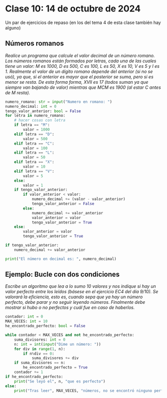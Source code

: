 # Clase 10: 14 de octubre de 2024

Un par de ejercicios de repaso (en los del tema 4 de esta clase también hay alguno)

## Números romanos

*Realice un programa que calcule el valor decimal de un número romano. Los números romanos están formados por letras, cada una de las cuales tiene un valor: M es 1000, D es 500, C es 100, L es 50, X es 10, V es 5 y I es 1. Realmente el valor de un dígito romano depende del anterior (si no se usó), ya que, si el anterior es mayor que el posterior se suma, pero si es menor se resta. De esta forma forma, XVII es 17 (todos suman ya que siempre van bajando de valor) mientras que MCM es 1900 (al estar C antes de M resta).*

```python
numero_romano: str = input("Numero en romano: ")
numero_decimal: int = 0
tengo_valor_anterior: bool = False
for letra in numero_romano:
    # hacer cosas con letra
    if letra == "M":
        valor = 1000
    elif letra == "D":
        valor = 500
    elif letra == "C":
        valor = 100
    elif letra == "L":
        valor = 50
    elif letra == "X":
        valor = 10
    elif letra == "V":
        valor = 5
    else:
        valor = 1
    if tengo_valor_anterior:
        if valor_anterior < valor:
            numero_decimal += (valor - valor_anterior)
            tengo_valor_anterior = False
        else:
            numero_decimal += valor_anterior
            valor_anterior = valor
            tengo_valor_anterior = True
    else:
        valor_anterior = valor
        tengo_valor_anterior = True

if tengo_valor_anterior:
    numero_decimal += valor_anterior

print("El número en decimal es: ", numero_decimal)
```
## Ejemplo: Bucle con dos condiciones
*Escribe un algoritmo que lea a lo sumo 10 valores y nos indique si hay un valor perfecto entre los leídos (básese en el ejercicio EC4 del día 9/10). Se valorará la eficiencia, esto es, cuando sepa que ya hay un número perfecto, debe parar y no seguir leyendo números. Finalmente debe mostrar si hubo o no perfectos y cuál fue en caso de haberlos.*
```python
contador: int = 0
MAX_VECES: int = 10
he_encontrado_perfecto: bool = False

while contador < MAX_VECES and not he_encontrado_perfecto:
    suma_divisores: int = 0
    n: int = int(input("Dime un número: "))
    for div in range(1, n):
        if n%div == 0:
            suma_divisores += div
    if suma_divisores == n:
        he_encontrado_perfecto = True
    contador += 1
if he_encontrado_perfecto:
    print("Se leyó el", n, "que es perfecto")
else:
    print("Tras leer", MAX_VECES, "números, no se encontró ninguno perfecto")
```


